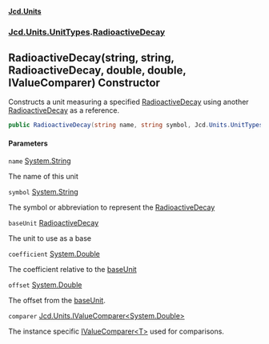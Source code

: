 #### [Jcd.Units](index.md 'index')
### [Jcd.Units.UnitTypes](Jcd.Units.UnitTypes.md 'Jcd.Units.UnitTypes').[RadioactiveDecay](Jcd.Units.UnitTypes.RadioactiveDecay.md 'Jcd.Units.UnitTypes.RadioactiveDecay')

## RadioactiveDecay(string, string, RadioactiveDecay, double, double, IValueComparer<double>) Constructor

Constructs a unit measuring a specified [RadioactiveDecay](Jcd.Units.UnitTypes.RadioactiveDecay.md 'Jcd.Units.UnitTypes.RadioactiveDecay') using another [RadioactiveDecay](Jcd.Units.UnitTypes.RadioactiveDecay.md 'Jcd.Units.UnitTypes.RadioactiveDecay') as a reference.

```csharp
public RadioactiveDecay(string name, string symbol, Jcd.Units.UnitTypes.RadioactiveDecay? baseUnit=null, double coefficient=1.0, double offset=0.0, Jcd.Units.IValueComparer<double>? comparer=null);
```
#### Parameters

<a name='Jcd.Units.UnitTypes.RadioactiveDecay.RadioactiveDecay(string,string,Jcd.Units.UnitTypes.RadioactiveDecay,double,double,Jcd.Units.IValueComparer_double_).name'></a>

`name` [System.String](https://docs.microsoft.com/en-us/dotnet/api/System.String 'System.String')

The name of this unit

<a name='Jcd.Units.UnitTypes.RadioactiveDecay.RadioactiveDecay(string,string,Jcd.Units.UnitTypes.RadioactiveDecay,double,double,Jcd.Units.IValueComparer_double_).symbol'></a>

`symbol` [System.String](https://docs.microsoft.com/en-us/dotnet/api/System.String 'System.String')

The symbol or abbreviation to represent the [RadioactiveDecay](Jcd.Units.UnitTypes.RadioactiveDecay.md 'Jcd.Units.UnitTypes.RadioactiveDecay')

<a name='Jcd.Units.UnitTypes.RadioactiveDecay.RadioactiveDecay(string,string,Jcd.Units.UnitTypes.RadioactiveDecay,double,double,Jcd.Units.IValueComparer_double_).baseUnit'></a>

`baseUnit` [RadioactiveDecay](Jcd.Units.UnitTypes.RadioactiveDecay.md 'Jcd.Units.UnitTypes.RadioactiveDecay')

The unit to use as a base

<a name='Jcd.Units.UnitTypes.RadioactiveDecay.RadioactiveDecay(string,string,Jcd.Units.UnitTypes.RadioactiveDecay,double,double,Jcd.Units.IValueComparer_double_).coefficient'></a>

`coefficient` [System.Double](https://docs.microsoft.com/en-us/dotnet/api/System.Double 'System.Double')

The coefficient relative to the [baseUnit](Jcd.Units.UnitTypes.RadioactiveDecay.RadioactiveDecay(string,string,Jcd.Units.UnitTypes.RadioactiveDecay,double,double,Jcd.Units.IValueComparer_double_).md#Jcd.Units.UnitTypes.RadioactiveDecay.RadioactiveDecay(string,string,Jcd.Units.UnitTypes.RadioactiveDecay,double,double,Jcd.Units.IValueComparer_double_).baseUnit 'Jcd.Units.UnitTypes.RadioactiveDecay.RadioactiveDecay(string, string, Jcd.Units.UnitTypes.RadioactiveDecay, double, double, Jcd.Units.IValueComparer<double>).baseUnit')

<a name='Jcd.Units.UnitTypes.RadioactiveDecay.RadioactiveDecay(string,string,Jcd.Units.UnitTypes.RadioactiveDecay,double,double,Jcd.Units.IValueComparer_double_).offset'></a>

`offset` [System.Double](https://docs.microsoft.com/en-us/dotnet/api/System.Double 'System.Double')

The offset from the [baseUnit](Jcd.Units.UnitTypes.RadioactiveDecay.RadioactiveDecay(string,string,Jcd.Units.UnitTypes.RadioactiveDecay,double,double,Jcd.Units.IValueComparer_double_).md#Jcd.Units.UnitTypes.RadioactiveDecay.RadioactiveDecay(string,string,Jcd.Units.UnitTypes.RadioactiveDecay,double,double,Jcd.Units.IValueComparer_double_).baseUnit 'Jcd.Units.UnitTypes.RadioactiveDecay.RadioactiveDecay(string, string, Jcd.Units.UnitTypes.RadioactiveDecay, double, double, Jcd.Units.IValueComparer<double>).baseUnit').

<a name='Jcd.Units.UnitTypes.RadioactiveDecay.RadioactiveDecay(string,string,Jcd.Units.UnitTypes.RadioactiveDecay,double,double,Jcd.Units.IValueComparer_double_).comparer'></a>

`comparer` [Jcd.Units.IValueComparer&lt;](Jcd.Units.IValueComparer_T_.md 'Jcd.Units.IValueComparer<T>')[System.Double](https://docs.microsoft.com/en-us/dotnet/api/System.Double 'System.Double')[&gt;](Jcd.Units.IValueComparer_T_.md 'Jcd.Units.IValueComparer<T>')

The instance specific [IValueComparer&lt;T&gt;](Jcd.Units.IValueComparer_T_.md 'Jcd.Units.IValueComparer<T>') used for comparisons.